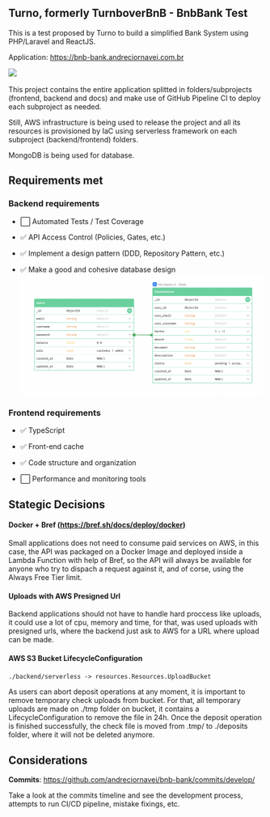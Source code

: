 ## Turno, formerly TurnboverBnB - BnbBank Test

This is a test proposed by Turno to build a simplified Bank System using PHP/Laravel and ReactJS.

Application: https://bnb-bank.andreciornavei.com.br

![](https://github.com/andreciornavei/bnb-bank/blob/develop/docs/presentation.gif?raw=true)

This project contains the entire application splitted in folders/subprojects (frontend, backend and docs) and make use of GitHub Pipeline CI to deploy each subproject as needed.

Still, AWS infrastructure is being used to release the project and all its resources is provisioned by IaC using serverless framework on each subproject (backend/frontend) folders.

MongoDB is being used for database.

## Requirements met

### Backend requirements

- ⬜ Automated Tests / Test Coverage

- ✅ API Access Control (Policies, Gates, etc.)

- ✅ Implement a design pattern (DDD, Repository Pattern, etc.)

- ✅ Make a good and cohesive database design
![](https://github.com/andreciornavei/bnb-bank/blob/develop/docs/BnB-Bank-MER.png?raw=true)

### Frontend requirements

- ✅ TypeScript 

- ✅ Front-end cache

- ✅ Code structure and organization

- ⬜ Performance and monitoring tools

## Stategic Decisions

#### Docker + Bref (https://bref.sh/docs/deploy/docker)

Small applications does not need to consume paid services on AWS, in this case, the API was packaged on a Docker Image and deployed inside a Lambda Function with help of Bref, so the API will always be available for anyone who try to dispach a request against it, and of corse, using the Always Free Tier limit.

#### Uploads with AWS Presigned Url

Backend applications should not have to handle hard proccess like uploads, it could use a lot of cpu, memory and time, for that, was used uploads with presigned urls, where the backend just ask to AWS for a URL where upload can be made.

#### AWS S3 Bucket LifecycleConfiguration

`./backend/serverless -> resources.Resources.UploadBucket`

As users can abort deposit operations at any moment, it is important to remove temporary check uploads from bucket. For that, all temporary uploads are made on ./tmp folder on bucket, it contains a LifecycleConfiguration to remove the file in 24h. Once the deposit operation is finished successfully, the check file is moved from .tmp/ to ./deposits folder, where it will not be deleted anymore.


## Considerations

**Commits**: https://github.com/andreciornavei/bnb-bank/commits/develop/

Take a look at the commits timeline and see the development process, attempts to run CI/CD pipeline, mistake fixings, etc.